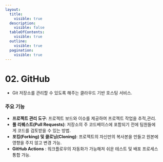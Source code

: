 ```yaml
---
layout:
  title:
    visible: true
  description:
    visible: false
  tableOfContents:
    visible: true
  outline:
    visible: true
  pagination:
    visible: true
---
```


# 02. GitHub

* Git 저장소를 관리할 수 있도록 해주는 클라우드 기반 호스팅 서비스.

### 주요 기능

* **프로젝트 관리 도구**: 프로젝트 보드와 이슈를 제공하여 프로젝트 작업을 추적,관리.
* **풀 리퀘스트(Pull Requests)**: 저장소의 주 코드베이스에 포함되기 전에 팀원들에게 코드를 검토받을 수 있는 방법.
* **포킹(Forking) 및 클로닝(Cloning)**: 프로젝트의 자신만의 복사본을 만들고 원본에 영향을 주지 않고 변경 가능.
* **GitHub Actions** : 워크플로우의 자동화가 가능해져 쉬운 테스트 및 배포 프로세스 통합 가능.
